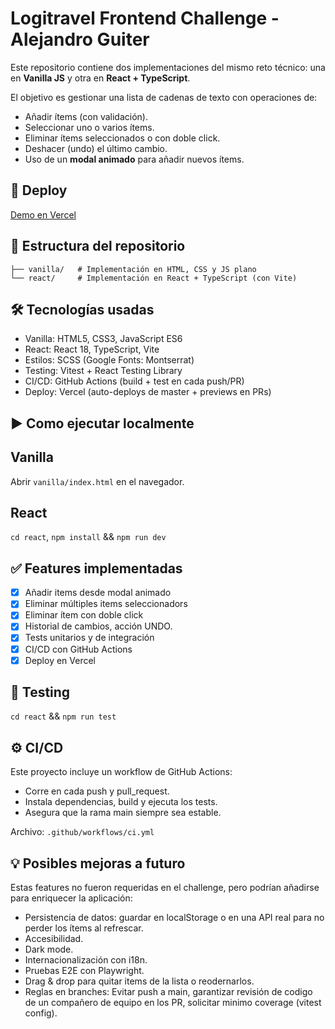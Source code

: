 # Logitravel Frontend Challenge - Alejandro Guiter

Este repositorio contiene dos implementaciones del mismo reto técnico:
una en **Vanilla JS** y otra en **React + TypeScript**.

El objetivo es gestionar una lista de cadenas de texto con operaciones de:

- Añadir ítems (con validación).
- Seleccionar uno o varios ítems.
- Eliminar ítems seleccionados o con doble click.
- Deshacer (undo) el último cambio.
- Uso de un **modal animado** para añadir nuevos ítems.

## 🚀 Deploy

[Demo en Vercel](https://lt-challenge.vercel.app/)

## 📂 Estructura del repositorio

```plaintext
├── vanilla/   # Implementación en HTML, CSS y JS plano
└── react/     # Implementación en React + TypeScript (con Vite)
```

## 🛠️ Tecnologías usadas

- Vanilla: HTML5, CSS3, JavaScript ES6
- React: React 18, TypeScript, Vite
- Estilos: SCSS (Google Fonts: Montserrat)
- Testing: Vitest + React Testing Library
- CI/CD: GitHub Actions (build + test en cada push/PR)
- Deploy: Vercel (auto-deploys de master + previews en PRs)

## ▶️ Como ejecutar localmente

## Vanilla

Abrir `vanilla/index.html` en el navegador.

## React

`cd react`,
`npm install` &&
`npm run dev`

## ✅ Features implementadas

- [x] Añadir items desde modal animado
- [x] Eliminar múltiples items seleccionadors
- [x] Eliminar ítem con doble click
- [x] Historial de cambios, acción UNDO.
- [x] Tests unitarios y de integración
- [x] CI/CD con GitHub Actions
- [x] Deploy en Vercel

## 🧪 Testing

`cd react` &&
`npm run test`

## ⚙️ CI/CD

Este proyecto incluye un workflow de GitHub Actions:

- Corre en cada push y pull_request.
- Instala dependencias, build y ejecuta los tests.
- Asegura que la rama main siempre sea estable.

Archivo: `.github/workflows/ci.yml`

## 💡 Posibles mejoras a futuro

Estas features no fueron requeridas en el challenge, pero podrían añadirse para enriquecer la aplicación:

- Persistencia de datos: guardar en localStorage o en una API real para no perder los ítems al refrescar.
- Accesibilidad.
- Dark mode.
- Internacionalización con i18n.
- Pruebas E2E con Playwright.
- Drag & drop para quitar items de la lista o reodernarlos.
- Reglas en branches: Evitar push a main, garantizar revisión de codigo de un compañero de equipo en los PR, solicitar minimo coverage (vitest config).
